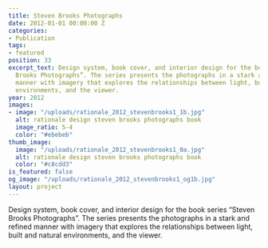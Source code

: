 ```yaml
---
title: Steven Brooks Photographs
date: 2012-01-01 00:00:00 Z
categories:
- Publication
tags:
- featured
position: 33
excerpt_text: Design system, book cover, and interior design for the book series “Steven
  Brooks Photographs”. The series presents the photographs in a stark and refined
  manner with imagery that explores the relationships between light, built and natural
  environments, and the viewer.
year: 2012
images:
- image: "/uploads/rationale_2012_stevenbrooks1_1b.jpg"
  alt: rationale design steven brooks photographs book
  image_ratio: 5-4
  color: "#ebebeb"
thumb_image:
  image: "/uploads/rationale_2012_stevenbrooks1_0a.jpg"
  alt: rationale design steven brooks photographs book
  color: "#c8cdd3"
is_featured: false
og_image: "/uploads/rationale_2012_stevenbrooks1_og1b.jpg"
layout: project
---
```


Design system, book cover, and interior design for the book series “Steven Brooks Photographs”. The series presents the photographs in a stark and refined manner with imagery that explores the relationships between light, built and natural environments, and the viewer.